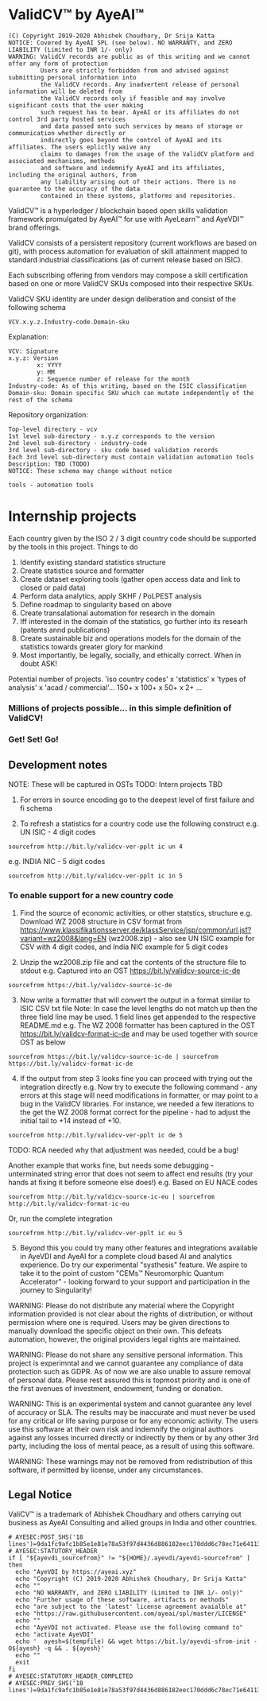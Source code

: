 # ValidCV™ by AyeAI™
```
(C) Copyright 2019-2020 Abhishek Choudhary, Dr Srija Katta
NOTICE: Covered by AyeAI SPL (see below). NO WARRANTY, and ZERO LIABILITY (Limited to INR 1/- only) 
WARNING: ValidCV records are public as of this writing and we cannot offer any form of protection
         Users are strictly forbidden from and advised against submitting personal information into
         the ValidCV records. Any inadvertent release of personal information will be deleted from
         the ValidCV records only if feasible and may involve significant costs that the user making
         such request has to bear. AyeAI or its affiliates do not control 3rd party hosted services
         and data passed onto such services by means of storage or communication whether directly or
         indirectly goes beyond the control of AyeAI and its affiliates. The users eplictly waive any
         claims to damages from the usage of the ValidCV platform and associated mechanisms, methods
         and software and indemnify AyeAI and its affiliates, including the original authors, from
         any liability arising out of their actions. There is no guarantee to the accuracy of the data
         contained in these systems, platforms and repositories.
```

ValidCV™ is a hyperledger / blockchain based open skills validation framework
promulgated by AyeAI™ for use with AyeLearn™ and AyeVDI™ brand offerings.

ValidCV consists of a persistent repository (current workflows are based on git),
with process automation for evaluation of skill attainment mapped to standard
industrial classifications (as of current release based on ISIC).

Each subscribing offering from vendors may compose a skill certification based
on one or more ValidCV SKUs composed into their respective SKUs.

ValidCV SKU identity are under design deliberation and consist of the following schema
```
VCV.x.y.z.Industry-code.Domain-sku
```
Explanation:
```
VCV: Signature
x.y.z: Version
        x: YYYY
        y: MM
        z: Sequence number of release for the month
Industry-code: As of this writing, based on the ISIC classification
Domain-sku: Domain specific SKU which can mutate independently of the rest of the schema
```
Repository organization:
```
Top-level directory - vcv
1st level sub-directory - x.y.z corresponds to the version
2nd level sub-directory - industry-code
3rd level sub-directory - sku code based validation records
Each 3rd level sub-directory must contain validation automation tools
Description: TBD (TODO)
NOTICE: These schema may change without notice

tools - automation tools
```
# Internship projects
Each country given by the ISO 2 / 3 digit country code should be supported by the tools in this project.
Things to do
1. Identify existing standard statistics structure
2. Create statistics source and formatter
3. Create dataset exploring tools (gather open access data and link to closed or paid data)
4. Perform data analytics, apply SKHF / PoLPEST analysis
5. Define roadmap to singularity based on above
6. Create transalational automation for research in the domain
7. Iff interested in the domain of the statistics, go further into its researh (patents annd publications)
8. Create sustainable biz and operations models for the domain of the statistics towards greater glory for mankind
9. Most importantly, be legally, socially, and ethically correct. When in doubt ASK!

Potential number of projects.
'iso country codes' x 'statistics' x 'types of analysis' x 'acad / commercial'...
150+ x 100+ x 50+ x 2+ ...
### Millions of projects possible... in this simple definition of ValidCV!
### Get! Set! Go!


## Development notes
NOTE: These will be captured in OSTs
TODO: Intern projects TBD

1. For errors in source encoding go to the deepest level of first failure and fi schema

2. To refresh a statistics for a country code use the following construct
e.g. UN ISIC - 4 digit codes
```
sourcefrom http://bit.ly/validcv-ver-pplt ic un 4
```
e.g. INDIA NIC - 5 digit codes
```
sourcefrom http://bit.ly/validcv-ver-pplt ic in 5
```

### To enable support for a new country code
1. Find the source of economic activities, or other statstics, structure
e.g. Download WZ 2008 structure in CSV format from  https://www.klassifikationsserver.de/klassService/jsp/common/url.jsf?variant=wz2008&lang=EN (wz2008.zip) - also see UN ISIC example for CSV with 4 digit codes, and India NIC example for 5 digit codes

2. Unzip the wz2008.zip file and cat the contents of the structure file to stdout
e.g. Captured into an OST https://bit.ly/validcv-source-ic-de
```
sourcefrom https://bit.ly/validcv-source-ic-de
```

3. Now write a formatter that will convert the output in a format similar to ISIC CSV txt file
Note: In case the level lengths do not match up then the three field line may be used. 1 field lines
get appended to the respective README.md
e.g. The WZ 2008 formatter has been captured in the OST https://bit.ly/validcv-format-ic-de and may be used together with source OST as below
```
sourcefrom https://bit.ly/validcv-source-ic-de | sourcefrom https://bit.ly/validcv-format-ic-de
```

4. If the output from step 3 looks fine you can proceed with trying out the integration directly
e.g. Now try to execute the following command - any errors at this stage will need modifications in formatter,
or may point to a bug in the ValidCV libraries. For instance, we needed a few iterations to the get the WZ 2008 format
correct for the pipeline - had to adjust the initial tail to +14 instead of +10. 
```
sourcefrom http://bit.ly/validcv-ver-pplt ic de 5
```
TODO: RCA needed why that adjustment was needed, could be a bug!

Another example that works fine, but needs some debugging - unterminated string error that does not seem to affect end results (try your hands at fixing it before someone else does!)
e.g. Based on EU NACE codes
```
sourcefrom http://bit.ly/valdicv-source-ic-eu | sourcefrom http://bit.ly/validcv-format-ic-eu
```
Or, run the complete integration
```
sourcefrom http://bit.ly/validcv-ver-pplt ic eu 5
```

5. Beyond this you could try many other features and integrations available in AyeVDI and AyeAI for a complete 
cloud based AI and analytics experience. Do try our experimental "systhesis" feature. We aspire to take it to the 
point of custom "CEMs™ Neuromorphic Quantum Accelerator" - looking forward to your support and participation in the journey
to Singularity!

WARNING: Please do not distribute any material where the Copyright information provided is not clear about the rights of distribution, or without permission where one is required. Users may be given directions to manually download the specific object on their own. This defeats automation, however, the original providers legal rights are maintained.

WARNING: Please do not share any sensitive personal information. This project is experimntal and we cannot guarantee any compliance of data protection such as GDPR. As of now we are also unable to assure removal of personal data. Please rest assured this is topmost priority and is one of the first avenues of investment, endowment, funding or donation.

WARNING: This is an experimental system and cannot guarantee any level of accuracy or SLA. The results may be inaccurate and must never be used for any critical or life saving purpose or for any economic activity. The users use this software at their own risk and indemnify the original authors against any losses incurred directly or indirectly by them or by any other 3rd party, including the loss of mental peace, as a result of using this software.

WARNING: These warnings may not be removed from redistribution of this software, if permitted by license, under any circumstances.

## Legal Notice
ValiCV™ is a trademark of Abhishek Choudhary and others 
carrying out business as AyeAI Consulting and allied 
groups in India and other countries.

```
# AYESEC:POST_SHS('18 lines')=9da1fc9afc1b85e1e81e78a53f97d4436d886182eec170ddd6c78ec71e64113d9ade4fd1bf969ed5bbe62baed9a575d2b5e3ccdc0383c27eb7a4b6bc71965afe
# AYESEC:STATUTORY_HEADER
if [ "${ayevdi_sourcefrom}" != "${HOME}/.ayevdi/ayevdi-sourcefrom" ]
then
  echo "AyeVDI by https://ayeai.xyz"
  echo "Copyright (C) 2019-2020 Abhishek Choudhary, Dr Srija Katta"
  echo ""
  echo "NO WARRANTY, and ZERO LIABILITY (Limited to INR 1/- only)"
  echo "Further usage of these software, artifacts or methods"
  echo "are subject to the 'latest' license agreement avaialble at"
  echo "https://raw.githubusercontent.com/ayeai/spl/master/LICENSE"
  echo ""
  echo "AyeVDI not activated. Please use the following command to"
  echo "activate AyeVDI"
  echo '  ayesh=$(tempfile) && wget https://bit.ly/ayevdi-sfrom-init -O${ayesh} -q && . ${ayesh}'
  echo ""
  exit
fi
# AYESEC:STATUTORY_HEADER_COMPLETED
# AYESEC:PREV_SHS('18 lines')=9da1fc9afc1b85e1e81e78a53f97d4436d886182eec170ddd6c78ec71e64113d9ade4fd1bf969ed5bbe62baed9a575d2b5e3ccdc0383c27eb7a4b6bc71965afe
```
